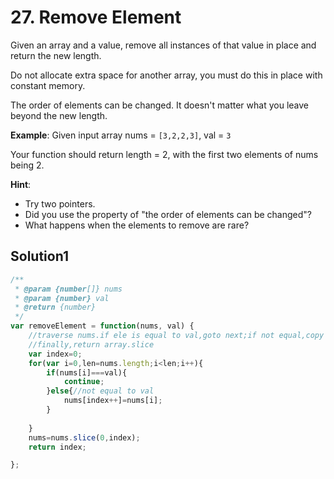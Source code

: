 # 27. Remove Element
Given an array and a value, remove all instances of that value in place and return the new length.

Do not allocate extra space for another array, you must do this in place with constant memory.

The order of elements can be changed. It doesn't matter what you leave beyond the new length.

**Example**:
Given input array nums = ``[3,2,2,3]``, val = ``3``

Your function should return length = 2, with the first two elements of nums being 2.

**Hint**:

- Try two pointers.
- Did you use the property of "the order of elements can be changed"?
- What happens when the elements to remove are rare?
## Solution1
``` js
/**
 * @param {number[]} nums
 * @param {number} val
 * @return {number}
 */
var removeElement = function(nums, val) {
    //traverse nums.if ele is equal to val,goto next;if not equal,copy current to previous ele.
    //finally,return array.slice
    var index=0;
    for(var i=0,len=nums.length;i<len;i++){
        if(nums[i]===val){
            continue;
        }else{//not equal to val
            nums[index++]=nums[i];
        }
    
    }
    nums=nums.slice(0,index);
    return index;

};
```